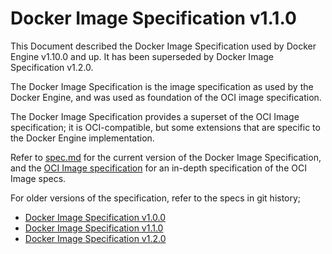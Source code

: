 # Docker Image Specification v1.1.0

This Document described the Docker Image Specification used by Docker Engine
v1.10.0 and up. It has been superseded by Docker Image Specification v1.2.0.

The Docker Image Specification is the image specification as used by the
Docker Engine, and was used as foundation of the OCI image specification.

The Docker Image Specification provides a superset of the OCI Image specification;
it is OCI-compatible, but some extensions that are specific to the Docker
Engine implementation.

Refer to [spec.md](spec.md) for the current version of the Docker Image
Specification, and the [OCI Image specification](https://github.com/opencontainers/image-spec/)
for an in-depth specification of the OCI Image specs.

For older versions of the specification, refer to the specs in git history;

- [Docker Image Specification v1.0.0](https://github.com/moby/moby/blob/daa4618da826fb1de4fc2478d88196edbba49b2f/image/spec/v1.md)
- [Docker Image Specification v1.1.0](https://github.com/moby/moby/blob/daa4618da826fb1de4fc2478d88196edbba49b2f/image/spec/v1.1.md)
- [Docker Image Specification v1.2.0](https://github.com/moby/moby/blob/daa4618da826fb1de4fc2478d88196edbba49b2f/image/spec/v1.2.md)
